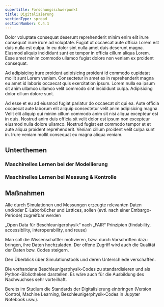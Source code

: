 ```yaml
---
supertitle: Forschungsschwerpunkt
title: Digitalisierung
sectionType: spread
sectionNumber: C.4.1
---
```


<div class="spread--left spread-area--research-agenda-topic">

</div>

<div class="spread--left spread-area--intro">

Dolor voluptate consequat deserunt reprehenderit minim enim elit irure consequat irure irure ad voluptate. Fugiat ut occaecat aute officia Lorem est duis nulla est culpa. In eu dolor sint nulla amet duis deserunt magna. Eiusmod aliquip incididunt sunt ex tempor in officia cillum aliqua Lorem. Esse amet minim commodo ullamco fugiat dolore non veniam ex proident consequat.

Ad adipisicing irure proident adipisicing proident id commodo cupidatat mollit sunt Lorem veniam. Consectetur in amet ex in reprehenderit magna eu amet id laboris occaecat quis exercitation ipsum. Lorem nulla ea ipsum sit anim ullamco ullamco velit commodo sint incididunt culpa. Adipisicing dolor cillum dolore sunt.

Ad esse et eu ad eiusmod fugiat pariatur do occaecat sit qui ea. Aute officia occaecat aute laborum elit aliquip consectetur velit anim adipisicing magna. Velit elit aliquip qui minim cillum commodo anim sit nisi aliqua excepteur est in duis. Nostrud anim duis officia sit velit dolor est ipsum non excepteur eiusmod nulla dolore ullamco. Nostrud fugiat est commodo tempor et et aute aliqua proident reprehenderit. Veniam cillum proident velit culpa sunt in. Irure veniam mollit consequat eu magna aliqua veniam.

</div>

<div class="spread--left spread-area--c-3_3">

## Unterthemen

### Maschinelles Lernen bei der Modellierung

### Maschinelles Lernen bei Messung & Kontrolle

</div>

<div class="spread--right spread-area--c-3_3">

## Maßnahmen

Alle durch Simulationen und Messungen erzeugte relevanten Daten und/oder E-Laborbücher und Lattices, sollen (evtl. nach
einer Embargo-Periode) zugreifbar werden

„Open Data für Beschleunigerphysik“ nach „FAIR“ Prinzipien (findability, accessibility, interoperability, and reuse)

Man soll die Wissenschaftler motivieren, bzw. durch Vorschriften dazu bringen, ihre Daten hochzuladen. Der offene
Zugriff wird auch die Qualität der Daten bzw. Codes steigern.

Den Überblick über Simulationstools und deren Unterschiede verschaffen.

Die vorhandene Beschleunigerphysik-Codes zu standardisieren und als Python-Bibliotheken darstellen. Es wäre auch für die
Ausbildung des Nachwuchses sehr vorteilhaft.

Bereits im Studium die Standards der Digitalisierung einbringen (Version Control, Machine Learning,
Beschleunigerphysik-Codes in Jupyter Notebook usw.).
